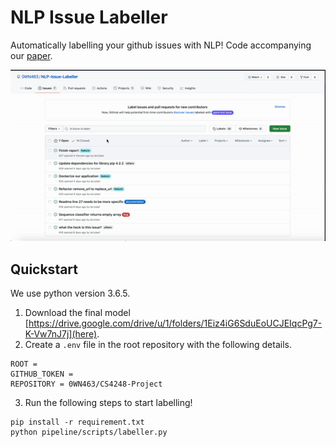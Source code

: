 # NLP Issue Labeller
Automatically labelling your github issues with NLP! Code accompanying our [paper](LINK).

![Demo](./resources/demo.gif)

## Quickstart
We use python version 3.6.5. 
1. Download the final model [https://drive.google.com/drive/u/1/folders/1Eiz4iG6SduEoUCJEIqcPg7-K-Vw7nJ7j](here).
2. Create a `.env` file in the root repository with the following details.
```
ROOT = 
GITHUB_TOKEN = 
REPOSITORY = 0WN463/CS4248-Project
```

3. Run the following steps to start labelling!
```
pip install -r requirement.txt
python pipeline/scripts/labeller.py
```
